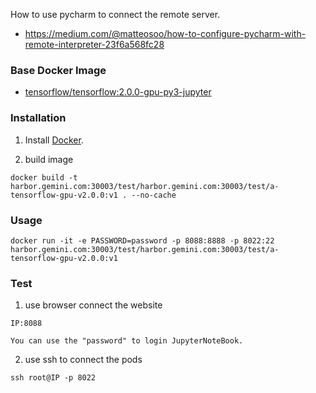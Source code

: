 How to use pycharm to connect the remote server.
- https://medium.com/@matteosoo/how-to-configure-pycharm-with-remote-interpreter-23f6a568fc28

### Base Docker Image

* [tensorflow/tensorflow:2.0.0-gpu-py3-jupyter](https://hub.docker.com/layers/tensorflow/tensorflow/2.0.0-gpu-py3-jupyter/images/sha256-613cdca993785f7c41c744942871fc5358bc0110f6f5cb5b00a4b459356d55e4?context=explore)


### Installation

1. Install [Docker](https://www.docker.com/).

2. build image
```
docker build -t harbor.gemini.com:30003/test/harbor.gemini.com:30003/test/a-tensorflow-gpu-v2.0.0:v1 . --no-cache
```

### Usage
```
docker run -it -e PASSWORD=password -p 8088:8888 -p 8022:22 harbor.gemini.com:30003/test/harbor.gemini.com:30003/test/a-tensorflow-gpu-v2.0.0:v1
```    
    
### Test
    
 1. use browser connect the website
 
```
IP:8088

You can use the "password" to login JupyterNoteBook.
```
    
 2. use ssh to connect the pods
```
ssh root@IP -p 8022
```
